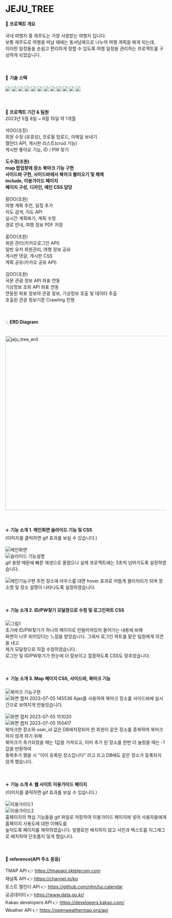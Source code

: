 # JEJU_TREE
📌 <b>프로젝트 개요</b>
<br>
<br>
국내 여행지 중 제주도는 가장 사랑받는 여행지 입니다.
<br>
보통 제주도로 여행을 떠날 때에는 동서남북으로 나누어 여행 계획을 짜게 되는데,​
<br>
이러한 일정들을 손쉽고 편리하게 정할 수 있도록 여행 일정을 관리하는 프로젝트를 구상하게 되었습니다.​
<br>
<br>
<br>
<br>
🚀 <b>기술 스택</b>
<br>
<br>
 <img src="https://img.shields.io/badge/java-007396?style=for-the-badge&logo=java&logoColor=white"> <img src="https://img.shields.io/badge/html5-E34F26?style=for-the-badge&logo=html5&logoColor=white"> <img src="https://img.shields.io/badge/css-1572B6?style=for-the-badge&logo=css3&logoColor=white"> <img src="https://img.shields.io/badge/javascript-F7DF1E?style=for-the-badge&logo=javascript&logoColor=black"> <img src="https://img.shields.io/badge/jquery-0769AD?style=for-the-badge&logo=jquery&logoColor=white"> <img src="https://img.shields.io/badge/mysql-4479A1?style=for-the-badge&logo=mysql&logoColor=white"> <img src="https://img.shields.io/badge/spring-6DB33F?style=for-the-badge&logo=spring&logoColor=white"> <img src="https://img.shields.io/badge/amazonaws-232F3E?style=for-the-badge&logo=amazonaws&logoColor=white"> <img src="https://img.shields.io/badge/apache tomcat-F8DC75?style=for-the-badge&logo=apachetomcat&logoColor=white"> <img src="https://img.shields.io/badge/github-181717?style=for-the-badge&logo=github&logoColor=white"> <img src="https://img.shields.io/badge/git-F05032?style=for-the-badge&logo=git&logoColor=white"> <img src="https://img.shields.io/badge/fontawesome-339AF0?style=for-the-badge&logo=fontawesome&logoColor=white">
<br>
<br>
<br>
<br>
📆 <b>프로젝트 기간 & 팀원</b>
<br>
2023년 5월 8일 ~ 6월 15일 약 1개월
<br>
<br>
석OO(조장)
<br>
회원 수정 (유효성), 프로필 업로드, 이메일 보내기
<br>
캘린더 API, 게시판 리스트(crud 기능)
<br>
게시판 좋아요 기능, ID / PW 찾기
<br>
<br>
<b>도수경(조원)
<br>
map 팝업창에 장소 북마크 기능 구현
<br>
사이드바 구현, 사이드바에서 북마크 불러오기 및 해제
<br>
include, 이용가이드 페이지
<br>
페이지 구성, 디자인, 메인 CSS 담당</b>
<br>
<br>
황OO(조원)
<br>
여행 계획 추천, 일정 추가
<br>
지도 검색, 지도 API
<br>
실시간 계획짜기, 계획 수정
<br>
경로 안내, 여행 정보 PDF 저장
<br>
<br>
홍OO(조원)
<br>
회원 관리(카카오로그인 API)
<br>
일반 유저 회원관리, 여행 정보 공유
<br>
게시판 댓글, 게시판 CSS
<br>
계획 공유(카카오 공유 API)
<br>
<br>
김OO(조원)
<br>
국문 관광 정보 API 좌표 연동
<br>
기상정보 조회 API 좌표 연동
<br>
연동된 좌표 정보의 관광 정보, 기상정보 호출 및 데이터 추출
<br>
호출된 관광 정보기준 Crawling 진행
<br>
<br>
<br>
<br>
💡 <b>ERD Diagram<br></b>
<br>
<br>
<img width="543" alt="jeju_tree_erd" src="https://github.com/harim-000/JEJU_TREE/assets/81612425/2a300a51-0de5-4f47-bacd-0b4121b00af6">
<br>
<br>
<br>
<br>
✈️ <b>기능 소개 1. 메인화면 슬라이드 기능 및 CSS</b>
<br>
(이미지를 클릭하면 gif 효과를 보실 수 있습니다.)
<br>
<br>
![메인화면](https://github.com/dosukyung/dosukyung/assets/128382128/99476fad-7d27-471f-b23b-efeb531193b8)
<br>
![슬라이드 기능설명](https://github.com/dosukyung/dosukyung/assets/128382128/c83fb22d-0d82-4667-b796-d4bfb9097686)
<br>
gif 용량 때문에 빠른 재생으로 올렸으나 실제 프로젝트에는 3초씩 넘어가도록 설정하였습니다.
<br>
<br>
![메인기능구현](https://github.com/dosukyung/dosukyung/assets/128382128/9ec94a5d-e9b3-40b2-a245-fc35bb0a7d32)
추천 장소에 마우스를 대면 hover 효과로 어둡게 블러처리가 되며 장소명 및 장소 설명이 나타나도록 설정하였습니다.
<br>
<br>
<br>
<br>
✈️ <b>기능 소개 2. ID/PW찾기 모달창으로 수정 및 로그인파트 CSS</b>
<br>
<br>
![그림1](https://github.com/dosukyung/dosukyung/assets/128382128/41827feb-9ad5-404b-a4ed-e9f8f65048da)
<br>
초기에 ID/PW찾기가 하나의 페이지로 만들어져있어 들어가는 내용에 비해
<br>
화면이 너무 비어있다는 느낌을 받았습니다. 그래서 로그인 파트를 맡은 팀원에게 의견을 내고
<br>
제가 모달창으로 직접 수정하였습니다.
<br>
로그인 및 ID/PW찾기가 한눈에 더 잘보이고 깔끔하도록 CSS도 맞추었습니다.
<br>
<br>
<br>
<br>
✈️ <b>기능 소개 3. Map 페이지 CSS, 사이드바, 북마크 기능</b>
<br>
<br>
![북마크 기능구현](https://github.com/dosukyung/dosukyung/assets/128382128/60195949-227c-4d05-8f63-9b2fd0e32fee)
<br>
![화면 캡처 2023-07-05 145536](https://github.com/dosukyung/dosukyung/assets/128382128/0a02493f-1b68-4132-8335-ab8f857b9c14)
Ajax를 사용하여 북마크 장소를 사이드바에 실시간으로 보여지게 만들었습니다.
<br>
<br>
![화면 캡처 2023-07-05 151020](https://github.com/dosukyung/dosukyung/assets/128382128/b887d503-552e-4081-97ed-67f0e4eb4465)
<br>
![화면 캡처 2023-07-05 150417](https://github.com/dosukyung/dosukyung/assets/128382128/a18b989f-ee80-4a67-9854-e1b97eae508c)
<br>
북마크한 장소와 user_id 값은 DB에저장되어 한 회원이 같은 장소를 중복하여 북마크하지 않게 하기 위해
<br>
북마크가 추가되었을 때는 1값을 가져오고, 이미 추가 된 장소를 한번 더 눌렀을 때는 -1 값을 반환하여
<br>
중복추가 했을 시 "이미 등록된 장소입니다" 라고 뜨고 DB에도 같은 장소가 등록되지 않게 했습니다.
<br>
<br>
<br>
<br>
✈️ <b>기능 소개 4. 웹 사이트 이용가이드 페이지</b>
<br>
(이미지를 클릭하면 gif 효과를 보실 수 있습니다.)
<br>
<br>
![이용가이드1](https://github.com/dosukyung/dosukyung/assets/128382128/e75fa9b9-a07b-4351-abff-e2316511dfab)
<br>
![이용가이드2](https://github.com/dosukyung/dosukyung/assets/128382128/a0ded39d-9b21-4ee5-927c-d899427ba67f)
<br>
홈페이지의 핵심 기능들을 gif 파일로 저장하여 이용가이드 페이지에 넣어 사용자들에게 홈페이지 사용도에 대한 이해도를
<br>
높이도록 페이지를 제작하였습니다. 일렬로만 배치하지 않고 사진과 텍스트를 지그재그로 배치하여 단조롭지 않게 했습니다.
<br>
<br>
<br>
<br>
🔎 <b>reference(API 주소 등등)</b>
<br>
<br>
TMAP API 👉  https://tmapapi.sktelecom.com
 <br>
채널톡 API 👉 https://channel.io/ko
 <br>
토스트 캘린더 API 👉 https://github.com/nhn/tui.calendar
 <br>
공공데이터 👉 https://www.data.go.kr/ 
 <br>
Kakao developers API 👉 https://developers.kakao.com/ 
 <br>
Weather API 👉 https://openweathermap.org/api

